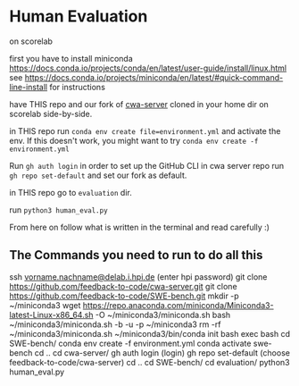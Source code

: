 # Human Evaluation

on scorelab

first you have to install miniconda https://docs.conda.io/projects/conda/en/latest/user-guide/install/linux.html
see https://docs.conda.io/projects/miniconda/en/latest/#quick-command-line-install for instructions

have THIS repo and our fork of [cwa-server](https://github.com/feedback-to-code/cwa-server) cloned in your home dir on scorelab side-by-side.

in THIS repo run `conda env create file=environment.yml` and activate the env.
If this doesn't work, you might want to try `conda env create -f environment.yml`

Run `gh auth login` in order to set up the GitHub CLI
in cwa server repo run `gh repo set-default` and set our fork as default.

in THIS repo go to `evaluation` dir.

run `python3 human_eval.py`

From here on follow what is written in the terminal and read carefully :)

## The Commands you need to run to do all this
ssh vorname.nachname@delab.i.hpi.de (enter hpi password)
git clone https://github.com/feedback-to-code/cwa-server.git
git clone https://github.com/feedback-to-code/SWE-bench.git
mkdir -p ~/miniconda3
wget https://repo.anaconda.com/miniconda/Miniconda3-latest-Linux-x86_64.sh -O ~/miniconda3/miniconda.sh
bash ~/miniconda3/miniconda.sh -b -u -p ~/miniconda3
rm -rf ~/miniconda3/miniconda.sh
~/miniconda3/bin/conda init bash
exec bash
cd SWE-bench/
conda env create -f environment.yml
conda activate swe-bench
cd ..
cd cwa-server/
gh auth login (login)
gh repo set-default (choose feedback-to-code/cwa-server)
cd ..
cd SWE-bench/
cd evaluation/
python3 human_eval.py

